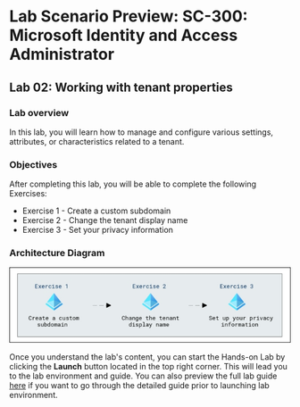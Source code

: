 # Lab Scenario Preview: SC-300:  Microsoft Identity and Access Administrator

## Lab 02: Working with tenant properties
### Lab overview

In this lab, you will learn how to manage and configure various settings, attributes, or characteristics related to a tenant. 

### Objectives
  
After completing this lab, you will be able to complete the following Exercises:

- Exercise 1 - Create a custom subdomain
- Exercise 2 - Change the tenant display name
- Exercise 3 - Set your privacy information

### Architecture Diagram

   ![](./media/arch002.png)

Once you understand the lab's content, you can start the Hands-on Lab by clicking the **Launch** button located in the top right corner. This will lead you to the lab environment and guide. You can also preview the full lab guide [here](https://experience.cloudlabs.ai/#/labguidepreview/c82718df-a89c-4c2d-808e-bba583616163) if you want to go through the detailed guide prior to launching lab environment.



